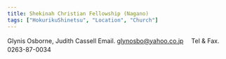 ```yaml
---
title: Shekinah Christian Fellowship (Nagano)
tags: ["HokurikuShinetsu", "Location", "Church"]
---
```


Glynis Osborne, Judith Cassell
Email. glynosbo@yahoo.co.jp　
Tel & Fax. 0263-87-0034　
